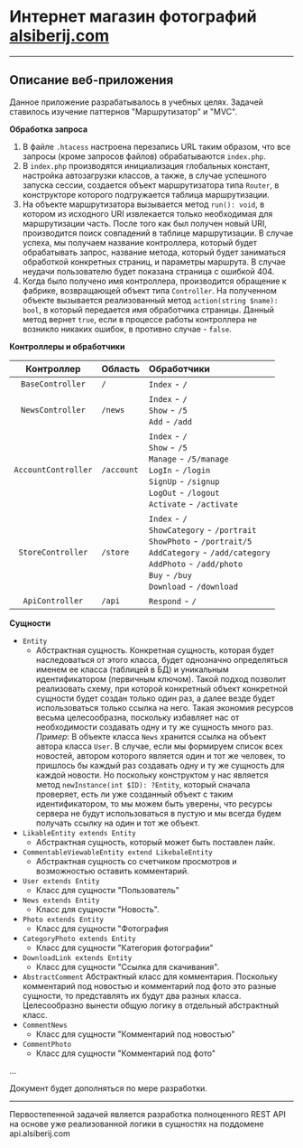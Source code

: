 # Интернет магазин фотографий [alsiberij.com](https://alsiberij.com)
___
## Описание веб-приложения

Данное приложение разрабатывалось в учебных целях. Задачей ставилось изучение паттернов "Маршрутизатор" и 
"MVC".

**Обработка запроса**
1. В файле `.htacess` настроена перезапись URL таким образом, что все запросы (кроме запросов файлов) обрабатываются
`index.php`.
2. В `index.php` производятся инициализация глобальных констант, настройка автозагрузки
классов, а также, в случае успешного запуска сессии, создается объект маршрутизатора типа `Router`, в конструкторе
которого подгружается таблица маршрутизации.
3. На объекте маршрутизатора вызывается метод `run(): void`, в котором из исходного URI извлекается только 
необходимая для маршрутизации часть. После того как был получен новый URI, производится поиск совпадений 
в таблице маршрутизации. В случае успеха, мы получаем название контроллера, который
будет обрабатывать запрос, название метода, который будет заниматься обработкой конкретных страниц,
и параметры маршрута. В случае неудачи пользователю будет показана страница с ошибкой 404.
4. Когда было получено имя контроллера, производится обращение к фабрике, возвращающей
объект типа `Controller`. На полученном объекте вызывается реализованный метод `action(string $name): bool`,
в который передается имя обработчика страницы. Данный метод вернет `true`, если в процессе
работы контроллера не возникло никаких ошибок, в противно случае - `false`.

**Контроллеры и обработчики**

| Контроллер | Область | Обработчики |
|:---:|:---|:---|
| `BaseController` |`/` |`Index` - `/`|
| `NewsController` | `/news` |`Index` - `/`<br>`Show` - `/5`<br>`Add` - `/add` |
| `AccountController` | `/account` |`Index` - `/`<br>`Show` - `/5`<br>`Manage` - `/5/manage`<br>`LogIn` - `/login`<br>`SignUp` - `/signup`<br>`LogOut` - `/logout`<br>`Activate` - `/activate`|
| `StoreController` | `/store` |`Index` - `/`<br>`ShowCategory` - `/portrait`<br>`ShowPhoto` - `/portrait/5`<br>`AddCategory` - `/add/category`<br>`AddPhoto` - `/add/photo`<br>`Buy` - `/buy`<br>`Download` - `/download` |
| `ApiController` | `/api` | `Respond` - `/`|

**Сущности**
- `Entity` 
    - Абстрактная сущность. Конкретная сущность, которая будет наследоваться от этого класса,
будет однозначно определяться именем ее класса (таблицей в БД) и уникальным идентификатором (первичным ключом).
Такой подход позволит реализовать схему, при которой конкретный объект конкретной сущности будет
создан только один раз, а далее везде будет использоваться только ссылка на него. Такая экономия ресурсов весьма
целесообразна, поскольку избавляет нас от необходимости создавать одну и ту же сущность много раз. _Пример_: В объекте класса `News` хранится ссылка на объект автора класса `User`. В случае, если мы формируем список
  всех новостей, автором которого является один и тот же человек, то пришлось бы каждый раз создавать одну и ту же
  сущность для каждой новости. Но поскольку конструктом у нас является метод `newInstance(int $ID): ?Entity`, который
  сначала проверяет, есть ли уже созданный объект с таким идентификатором, то мы можем быть
  уверены, что ресурсы сервера не будут использоваться в пустую и мы всегда будем получать ссылку на один и тот же объект.
- `LikableEntity extends Entity`
    - Абстрактная сущность, который может быть поставлен лайк.
- `CommentableViewableEntity extend LikebaleEntity`
    - Абстрактная сущность со счетчиком просмотров и возможностью оставить комментарий.
- `User extends Entity`
    - Класс для сущности "Пользователь"
- `News extends Entity`
    - Класс для сущности "Новость".
- `Photo extends Entity`
    - Класс для сущности "Фотография
- `CategoryPhoto extends Entity`
    - Класс для сущности "Категория фотографии"
- `DownloadLink extends Entity`
    - Класс для сущности "Ссылка для скачивания".
- `AbstractComment` Абстрактный класс для комментария. Поскольку комментарий под новостью и комментарий под фото
это разные сущности, то представлять их будут два разных класса. Целесообразно вынести общую логику 
в отдельный абстрактный класс.
- `CommentNews`
    - Класс для сущности "Комментарий под новостью"
- `CommentPhoto`
    - Класс для сущности "Комментарий под фото"

...

Документ будет дополняться по мере разработки.

----
Первостепенной задачей является разработка полноценного REST API на основе уже реализованной логики в сущностях на поддомене
api.alsiberij.com











